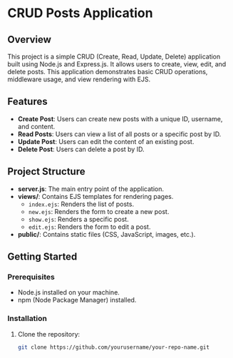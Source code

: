 # CRUD Posts Application

## Overview

This project is a simple CRUD (Create, Read, Update, Delete) application built using Node.js and Express.js. It allows users to create, view, edit, and delete posts. This application demonstrates basic CRUD operations, middleware usage, and view rendering with EJS.

## Features

- **Create Post**: Users can create new posts with a unique ID, username, and content.
- **Read Posts**: Users can view a list of all posts or a specific post by ID.
- **Update Post**: Users can edit the content of an existing post.
- **Delete Post**: Users can delete a post by ID.

## Project Structure

- **server.js**: The main entry point of the application.
- **views/**: Contains EJS templates for rendering pages.
  - `index.ejs`: Renders the list of posts.
  - `new.ejs`: Renders the form to create a new post.
  - `show.ejs`: Renders a specific post.
  - `edit.ejs`: Renders the form to edit a post.
- **public/**: Contains static files (CSS, JavaScript, images, etc.).

## Getting Started

### Prerequisites

- Node.js installed on your machine.
- npm (Node Package Manager) installed.

### Installation

1. Clone the repository:
   ```bash
   git clone https://github.com/yourusername/your-repo-name.git
